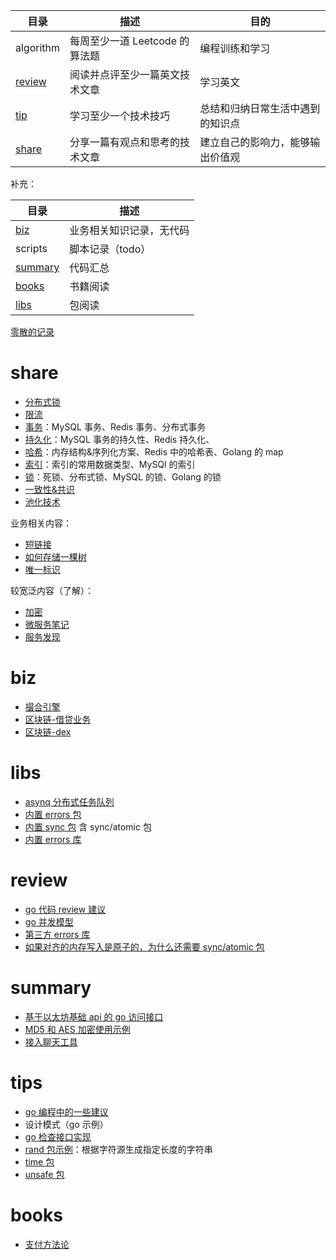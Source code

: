 | 目录                | 描述                   | 目的               |
|-------------------|----------------------|------------------|
| algorithm         | 每周至少一道 Leetcode 的算法题 | 编程训练和学习          |
| [review](#review) | 阅读并点评至少一篇英文技术文章      | 学习英文             |
| [tip](#tips)      | 学习至少一个技术技巧           | 总结和归纳日常生活中遇到的知识点 |
| [share](#share)   | 分享一篇有观点和思考的技术文章      | 建立自己的影响力，能够输出价值观 |

补充：

| 目录                  | 描述           |
|---------------------|--------------|
| [biz](#biz)         | 业务相关知识记录，无代码 |
| scripts             | 脚本记录（todo）   |
| [summary](#summary) | 代码汇总         |
| [books](#books)     | 书籍阅读         |
| [libs](#libs)       | 包阅读          |

[零散的记录](some.md)

# share

- [分布式锁](share/01_distributedLock.md)
- [限流](share/02_rateLimit.md)
- [事务](share/04_transaction.md)：MySQL 事务、Redis 事务、分布式事务
- [持久化](share/05_persistence.md)：MySQL 事务的持久性、Redis 持久化、
- [哈希](share/06_hash.md)：内存结构&序列化方案、Redis 中的哈希表、Golang 的 map
- [索引](share/07_index.md)：索引的常用数据类型、MySQl 的索引
- [锁](share/08_lock.md)：死锁、分布式锁、MySQL 的锁、Golang 的锁
- [一致性&共识](share/12_consistency&consensus.md)
- [池化技术](share/15_pool.md)

业务相关内容：

- [短链接](share/03_shortURL.md)
- [如何存储一棵树](share/11_storeTree.md)
- [唯一标识](share/14_uniqueIdentifier.md)

较宽泛内容（了解）：

- [加密](share/09_cryptology.md)
- [微服务笔记](share/10_SomeMicroServiceNote.md)
- [服务发现](share/13_serviceDiscovery.md)

# biz

- [撮合引擎](biz/01_matchEngine.md)
- [区块链-借贷业务](biz/02_blockchain-loan.md)
- [区块链-dex](biz/03_blockchain-dex.md)

# libs

- [asynq 分布式任务队列](libs/asynq/README.md) 
- [内置 errors 包](libs/builtin_errors/READEME.md) 
- [内置 sync 包](libs/builtin_sync/REDEME.md) 含 sync/atomic 包
- [内置 errors 库](libs/builtin_errors/READEME.md) 

# review

- [go 代码 review 建议](review/codeReviewComments/README.md)
- [go 并发模型](review/concurrencyPatterns/README.md)
- [第三方 errors 库](review/errors/READEME.md)
- [如果对齐的内存写入是原子的，为什么还需要 sync/atomic 包](review/whyNeedAtomicPackage/README.md)

# summary

- [基于以太坊基础 api 的 go 访问接口](summary/blockchain/README.md)
- [MD5 和 AES 加密使用示例](summary/encrypt/aes.go)
- [接入聊天工具](summary/msg/README.md)

# tips

- [go 编程中的一些建议](tips/README.md)
- 设计模式（go 示例）
- [go 检查接口实现](tips/checkInterfaceImpl.md)
- [rand 包示例](tips/rand.md)：根据字符源生成指定长度的字符串
- [time 包](tips/time.md)
- [unsafe 包](tips/unsafe.md)

# books

- [支付方法论](books/payment/支付方法论.md)